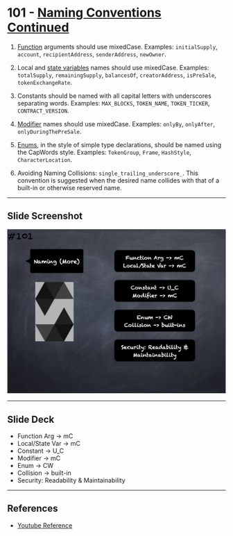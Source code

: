 # 101 - [Naming Conventions Continued](Naming%20Conventions%20Continued.md)
1. [Function](Functions.md) arguments should use mixedCase. Examples: `initialSupply`, `account`, `recipientAddress`, `senderAddress`, `newOwner`.
    
2. Local and [state variables](State%20Variables.md) names should use mixedCase. Examples: `totalSupply`, `remainingSupply`, `balancesOf`, `creatorAddress`, `isPreSale`, `tokenExchangeRate`.
    
3. Constants should be named with all capital letters with underscores separating words. Examples: `MAX_BLOCKS`, `TOKEN_NAME`, `TOKEN_TICKER`, `CONTRACT_VERSION`.
    
4. [Modifier](Modifiers.md) names should use mixedCase. Examples: `onlyBy`, `onlyAfter`, `onlyDuringThePreSale`.
    
5. [Enums](Enums.md), in the style of simple type declarations, should be named using the CapWords style. Examples: `TokenGroup`, `Frame`, `HashStyle`, `CharacterLocation`.
    
6. Avoiding Naming Collisions: `single_trailing_underscore_`. This convention is suggested when the desired name collides with that of a built-in or otherwise reserved name.

___
## Slide Screenshot
![101.png](../../images/solidity101/101.png)
___
## Slide Deck
- Function Arg -> mC
- Local/State Var -> mC
- Constant -> U_C
- Modifier -> mC
- Enum -> CW
- Collision -> built-in
- Security: Readability & Maintainability
___
## References
- [Youtube Reference](https://youtu.be/_oN7XuyhoZA?t=1808)



